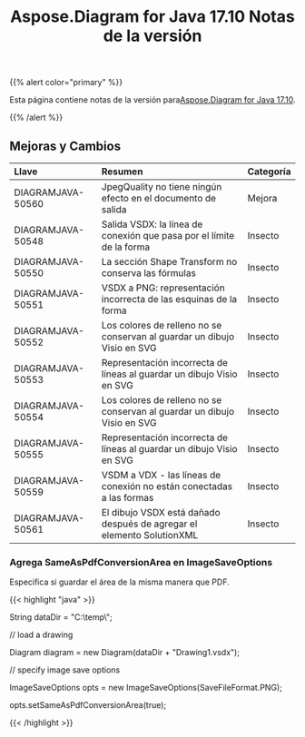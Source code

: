 ﻿---
title: Aspose.Diagram for Java 17.10 Notas de la versión
type: docs
weight: 30
url: /es/java/aspose-diagram-for-java-17-10-release-notes/
---
{{% alert color="primary" %}} 

 Esta página contiene notas de la versión para[Aspose.Diagram for Java 17.10](https://docs.aspose.com/diagram/java/aspose-diagram-for-java-17-10-release-notes/).

{{% /alert %}} 
## **Mejoras y Cambios**

|**Llave**|**Resumen**|**Categoría**|
|:- |:- |:- |
|DIAGRAMJAVA-50560|JpegQuality no tiene ningún efecto en el documento de salida|Mejora|
|DIAGRAMJAVA-50548|Salida VSDX: la línea de conexión que pasa por el límite de la forma|Insecto|
|DIAGRAMJAVA-50550|La sección Shape Transform no conserva las fórmulas|Insecto|
|DIAGRAMJAVA-50551|VSDX a PNG: representación incorrecta de las esquinas de la forma|Insecto|
|DIAGRAMJAVA-50552|Los colores de relleno no se conservan al guardar un dibujo Visio en SVG|Insecto|
|DIAGRAMJAVA-50553|Representación incorrecta de líneas al guardar un dibujo Visio en SVG|Insecto|
|DIAGRAMJAVA-50554|Los colores de relleno no se conservan al guardar un dibujo Visio en SVG|Insecto|
|DIAGRAMJAVA-50555|Representación incorrecta de líneas al guardar un dibujo Visio en SVG|Insecto|
|DIAGRAMJAVA-50559|VSDM a VDX - las líneas de conexión no están conectadas a las formas|Insecto|
|DIAGRAMJAVA-50561|El dibujo VSDX está dañado después de agregar el elemento SolutionXML|Insecto|
### **Agrega SameAsPdfConversionArea en ImageSaveOptions**
Especifica si guardar el área de la misma manera que PDF.

{{< highlight "java" >}}

 String dataDir = "C:\\temp\\";

// load a drawing

Diagram diagram = new Diagram(dataDir + "Drawing1.vsdx");

// specify image save options

ImageSaveOptions opts = new ImageSaveOptions(SaveFileFormat.PNG);

opts.setSameAsPdfConversionArea(true);

{{< /highlight >}}
